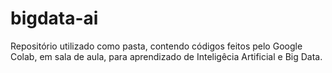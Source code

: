 # bigdata-ai
Repositório utilizado como pasta, contendo códigos feitos pelo Google Colab, em sala de aula, para aprendizado de Inteligêcia Artificial e Big Data.
